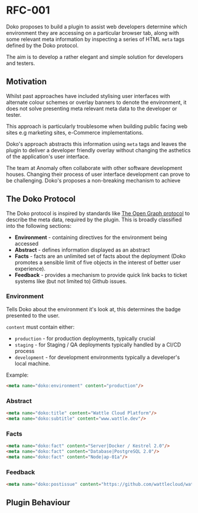 # RFC-001

Doko proposes to build a plugin to assist web developers determine which environment they are accessing on a particular browser tab, along with some relevant meta information by inspecting a series of  HTML `meta` tags defined by the Doko protocol.

The aim is to develop a rather elegant and simple solution for developers and testers.

## Motivation

Whilst past approaches have included stylising user interfaces with alternate colour schemes or overlay banners to denote the environment, it does not solve presenting meta relevant meta data to the developer or tester.

This approach is particularly troublesome when building public facing web sites e.g marketing sites, e-Commerce implementations.

Doko's approach abstracts this information using `meta` tags and leaves the plugin to deliver a developer friendly overlay without changing the asthetics of the application's user interface.

The team at Anomaly often collaborate with other software development houses. Changing their process of user interface development can prove to be challenging. Doko's proposes a non-breaking mechanism to achieve 

## The Doko Protocol

The Doko protocol is inspired by standards like [The Open Graph protocol](https://ogp.me/) to describe the meta data, required by the plugin. This is broadly classified into the following sections:

- **Environment** - containing directives for the environment being accessed
- **Abstract** - defines information displayed as an abstract
- **Facts** - facts are an unlimited set of facts about the deployment (Doko promotes a sensible limit of five objects in the interest of better user experience).
- **Feedback** - provides a mechanism to provide quick link backs to ticket systems like (but not limited to) Github issues.

### Environment

Tells Doko about the environment it's look at, this determines the badge presented to the user.

`content` must contain either:
- `production` - for production deployments, typically crucial
- `staging` - for Staging / QA deployments typically handled by a CI/CD process
- `development` - for development environments typically a developer's local machine.

Example:

```html
<meta name="doko:environment" content="production"/>
```

### Abstract



```html
<meta name="doko:title" content="Wattle Cloud Platform"/>
<meta name="doko:subtitle" content="www.wattle.dev"/>
```

### Facts

```html
<meta name="doko:fact" content="Server|Docker / Kestrel 2.0"/>
<meta name="doko:fact" content="Database|PostgreSQL 2.0"/>
<meta name="doko:fact" content="Node|ap-01a"/>
```

### Feedback

```html
<meta name="doko:postissue" content="https://github.com/wattlecloud/wattle/issues/new"/>
```


## Plugin Behaviour

